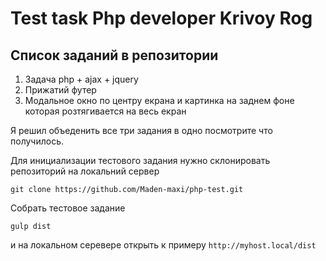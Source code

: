# Test task Php developer Krivoy Rog
## Список заданий в репозитории

1. Задача php + ajax + jquery
2. Прижатий футер
3. Модальное окно по центру екрана и картинка на заднем фоне которая розтягивается на весь екран

Я решил объеденить все три задания в одно посмотрите что получилось.

Для инициализации тестового задания нужно склонировать репозиторий на локальний сервер

`git clone https://github.com/Maden-maxi/php-test.git`

Собрать тестовое задание

`gulp dist`

и на локальном серевере открыть к примеру `http://myhost.local/dist`
